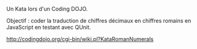 Un Kata lors d'un Coding DOJO.

Objectif : coder la traduction de chiffres décimaux en chiffres romains en JavaScript en testant avec QUnit.

http://codingdojo.org/cgi-bin/wiki.pl?KataRomanNumerals

